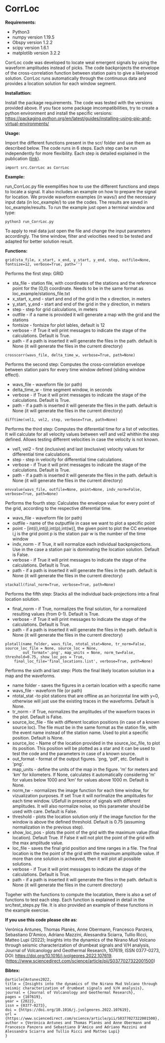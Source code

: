 # CorrLoc

**Requirements:**
* Python3
* numpy version 1.19.5
* Obspy version 1.2.2
* scipy version 1.6.1
* matplotlib version 3.2.2

CorrLoc code was developed to locate weal emergent signals by using the waveform amplitudes instead of picks. The code backprojects the envelope of the cross-correlation function between station pairs to give a likelywood solution. CorrLoc runs automatically through the continuous data and provides a location solution for each window segment.

**Installattion:**

Install the package requirements. The code was tested with the versions provided above. If you face some package imcompatibilities, try to create a python environment and install the specific versions: https://packaging.python.org/en/latest/guides/installing-using-pip-and-virtual-environments/


**Usage:**

Import the different functions present in the scr/ folder and use them as described below. The code runs in 6 steps. Each step can be run independently for more flexibility. Each step is detailed explained in the publication ([link](https://www.sciencedirect.com/science/article/pii/S0377027322001500)).

```
import src.CorrLoc as CorrLoc
```


**Example:**

run_CorrLoc.py file exemplifies how to use the different functions and steps to locate a signal. It also includes an example on how to prepare the signal for location. We provide waveform examples (in wavs/) and the necessary input data (in loc_example/) to use the codes. The results are saved in loc_example/results. To run the example just open a terminal window and type:

```
python3 run_CorrLoc.py
```

To apply to real data just open the file and change the input parameters accordingly. The time window, filter and velocities need to be tested and adapted for better solution result.


**Functions:**

```
grid(sta_file, x_start, x_end, y_start, y_end, step, outfile=None, fontsize=12, verbose=True, path='')
```
Performs the first step: GRID
* sta_file - station file, with coordinates of the stations and the reference point for the (0,0) coordinate. Needs to be in the same format as loc_example/stations_file.txt
* x_start, x_end - start and end of the grid in the x direction, in meters
* y_start, y_end - start and end of the grid in the y direction, in meters
* step - step for grid calculations, in meters
* outfile - if a name is provided it will generate a map with the grid and the stations 
* fontsize - fontsize for plot lables, default is 12
* verbose - if True it will print messages to indicate the stage of the calculations. Default is True.
* path - if a path is inserted it will generate the files in the path. default is None (it will generate the files in the current directory)


```
crosscorr(wavs_file, delta_time_w, verbose=True, path=None)
```
Performs the second step: Computes the cross-correlation envelope between station pairs for every time window defined (sliding window effect).
* wavs_file - waveform file (or path)
* delta_time_w - time segment window, in seconds
* verbose - if True it will print messages to indicate the stage of the calculations. Default is True.
* path - if a path is inserted it will generate the files in the path. default is None (it will generate the files in the current directory)


```
difftime(vel1, vel2, step, verbose=True, path=None)
```
Performs the third step: Computes the diferential time for a list of velocities. It will calculate for all velocity values between vel1 and vel2 whithin the step defined. Allows testing different velocities in case the velocity is not known.
* vel1, vel2 - first (inclusive) and last (exclusive) velocity values for differential time calculations.
* step - step in velocity for differential time calculations.
* verbose - if True it will print messages to indicate the stage of the calculations. Default is True.
* path - if a path is inserted it will generate the files in the path. default is None (it will generate the files in the current directory)


```
envvalue(wavs_file, outfile=None, point=None, indv_norm=False, verbose=True, path=None)
```
Performs the fourth step: Calculates the envelope value for every point of the grid, according to the respective diferential time.
* wavs_file - waveform file (or path)
* outfile - name of the outputfile in case we want to plot a specific point
* point - [int(i),int(j),int(p),int(w)], the given point to plot the CC envelope
			i,j is the grid point
			p is the station pair 
			w is the number of the time window
* indv_norm - if True, it will normalize each individual backprojections. Use in the case a station pair is dominating the location solution. Default is False.
* verbose - if True it will print messages to indicate the stage of the calculations. Default is True.
* path - if a path is inserted it will generate the files in the path. default is None (it will generate the files in the current directory)


```
stackall(final_norm=True, verbose=True, path=None)
```
Performs the fifth step: Stacks all the individual back-projections into a final location solution.
* final_norm - if True, normalizes the final solution, for a normalized resulting values (from 0-1). Default is True.
* verbose - if True it will print messages to indicate the stage of the calculations. Default is True.
* path - if a path is inserted it will generate the files in the path. default is None (it will generate the files in the current directory)


```
plotall(name_folder, wavs_file, ntotal_stat=None, tr_norm=False, source_loc_file = None, source_loc = None, 
        out_format='.png', map_units = None, norm_tw=False, threshold=0.75, show_loc_pos = True, 
	final_loc_file='final_locations.list', verbose=True, path=None)
  ```
Performs the sixth and last step: 	Plots the final likely location solution in a map and the waveforms.

* name folder - saves the figures in a certain location with a specific name
* wavs_file - waveform file (or path)
* ntotal_stat -to plot stations that are offline as an horizontal line with y=0, otherwise will just use the existing traces in the waveforms. Default is None.
* tr_norm - if True, normalizes the amplitudes of the waveform traces in the plot. Default is False.
* source_loc_file - file with different location positions (in case of a known source loc). The file must be in the same format as the station file, with the event name instead of the station name. Used to plot a specific position. Default is None.
* source_loc - Name of the location provided in the source_loc_file, to plot its position. This position will be plotted as a star and it can be used to test the code and the parameters in case of a known source.
* out_format - format of the output figures. 'png, 'pdf', etc. Default is 'png'.
* map_units - define the units of the map in the figure. 'm' for meters and 'km' for kilometers. If None, calculates it automatically considering 'm' for values below 1000 and 'km' for values above 1000 m. Default is None.
* norm_tw - normalizes the image function for each time window, for vizualization purposes. If set True it will norlmalize the amplitudes for each time window. USefull in presence of signals with different amplitudes. It will also normalize noise, so this parameter should be used with care. Default is False.
* threshold - plots the location solution only if the image function for the window is above the defined threshold. Default is 0.75 (assuming normalization in the previous step).
* show_loc_pos - plots the point of the grid with the maximum value (final location). Default True. If False it will not plot the point of the grid with the max amplitude value.
* loc_file - saves the final grid position and time ranges in a file. The final location is the the point of the grid with the maximum amplitude value. If more than one solution is acheaved, then it will plot all possible solutions.
* verbose - if True it will print messages to indicate the stage of the calculations. Default is True.
* path - if a path is inserted it will generate the files in the path. default is None (it will generate the files in the current directory)

Togeher with the functions to compute the locatation, there is also a set of functions to test each step. Each function is explained in detail in the  src/test_steps.py file. It is also provided an example of these functions in the example exercise.


**If you use this code please cite as:**

Verónica Antunes, Thomas Planès, Anne Obermann, Francesco Panzera, Sebastiano D'Amico, Adriano Mazzini, Alessandra Sciarra, Tullio Ricci, Matteo Lupi (2022); Insights into the dynamics of the Nirano Mud Volcano through seismic characterization of drumbeat signals and V/H analysis,
Journal of Volcanology and Geothermal Research, 107619, ISSN 0377-0273, DOI: https://doi.org/10.1016/j.jvolgeores.2022.107619. (https://www.sciencedirect.com/science/article/pii/S0377027322001500)

**Bibtex:**
```
@article{Antunes2022,
title = {Insights into the dynamics of the Nirano Mud Volcano through seismic characterization of drumbeat signals and V/H analysis},
journal = {Journal of Volcanology and Geothermal Research},
pages = {107619},
year = {2022},
issn = {0377-0273},
doi = {https://doi.org/10.1016/j.jvolgeores.2022.107619},
url = {https://www.sciencedirect.com/science/article/pii/S0377027322001500},
author = {Verónica Antunes and Thomas Planès and Anne Obermann and Francesco Panzera and Sebastiano D'Amico and Adriano Mazzini and Alessandra Sciarra and Tullio Ricci and Matteo Lupi}
}
```
